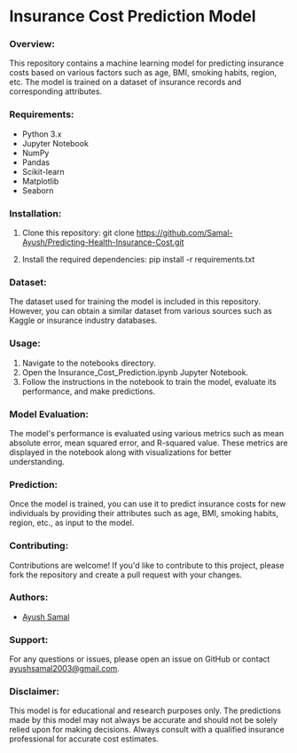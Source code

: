 # Insurance Cost Prediction Model

### Overview:
This repository contains a machine learning model for predicting insurance costs based on various factors such as age, BMI, smoking habits, region, etc. The model is trained on a dataset of insurance records and corresponding attributes.

### Requirements:
- Python 3.x
- Jupyter Notebook
- NumPy
- Pandas
- Scikit-learn
- Matplotlib
- Seaborn

### Installation:
1. Clone this repository:
   git clone https://github.com/Samal-Ayush/Predicting-Health-Insurance-Cost.git


2. Install the required dependencies:
   pip install -r requirements.txt

### Dataset:
The dataset used for training the model is included in this repository. However, you can obtain a similar dataset from various sources such as Kaggle or insurance industry databases.

### Usage:
1. Navigate to the notebooks directory.
2. Open the Insurance_Cost_Prediction.ipynb Jupyter Notebook.
3. Follow the instructions in the notebook to train the model, evaluate its performance, and make predictions.

### Model Evaluation:
The model's performance is evaluated using various metrics such as mean absolute error, mean squared error, and R-squared value. These metrics are displayed in the notebook along with visualizations for better understanding.

### Prediction:
Once the model is trained, you can use it to predict insurance costs for new individuals by providing their attributes such as age, BMI, smoking habits, region, etc., as input to the model.

### Contributing:
Contributions are welcome! If you'd like to contribute to this project, please fork the repository and create a pull request with your changes.

### Authors:
- [Ayush Samal](https://github.com/Samal-Ayush)

### Support:
For any questions or issues, please open an issue on GitHub or contact [ayushsamal2003@gmail.com](mailto:ayushsamal2003@gmail.com).

### Disclaimer:
This model is for educational and research purposes only. The predictions made by this model may not always be accurate and should not be solely relied upon for making decisions. Always consult with a qualified insurance professional for accurate cost estimates.
